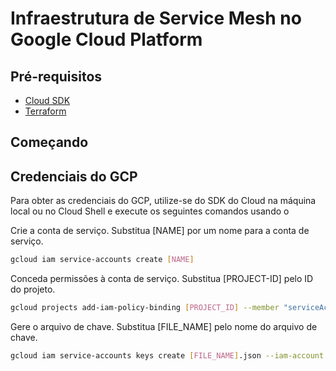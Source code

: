 # Infraestrutura de Service Mesh no Google Cloud Platform

## Pré-requisitos

* [Cloud SDK](https://cloud.google.com/sdk/install)
* [Terraform](https://learn.hashicorp.com/terraform/getting-started/install.html)

## Começando

## Credenciais do GCP

Para obter as credenciais do GCP, utilize-se do SDK do Cloud na máquina local ou no Cloud Shell e execute os seguintes comandos usando o 

Crie a conta de serviço. Substitua [NAME] por um nome para a conta de serviço.
```bash
gcloud iam service-accounts create [NAME]
```

Conceda permissões à conta de serviço. Substitua [PROJECT-ID] pelo ID do projeto.
```bash
gcloud projects add-iam-policy-binding [PROJECT_ID] --member "serviceAccount:[NAME]@[PROJECT_ID].iam.gserviceaccount.com" --role "roles/owner"
```

Gere o arquivo de chave. Substitua [FILE_NAME] pelo nome do arquivo de chave.
```bash
gcloud iam service-accounts keys create [FILE_NAME].json --iam-account [NAME]@[PROJECT_ID].iam.gserviceaccount.com
```